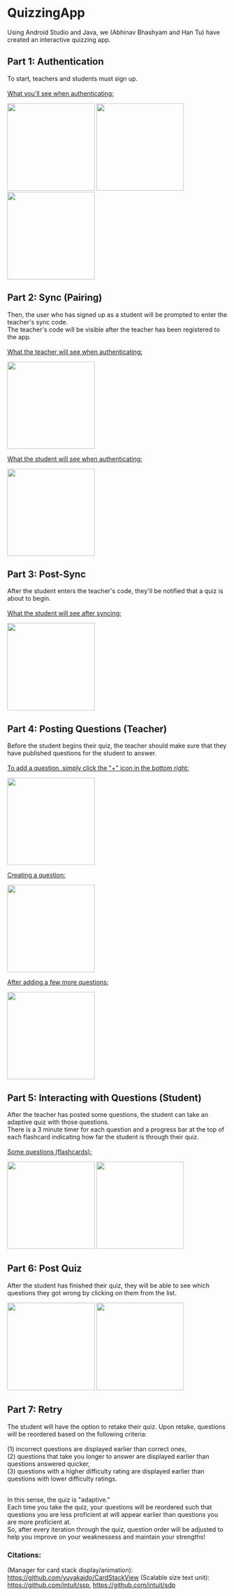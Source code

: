# QuizzingApp
Using Android Studio and Java, we (Abhinav Bhashyam and Han Tu) have created an interactive quizzing app.

## Part 1: Authentication
To start, teachers and students must sign up.<br/><br/>
<ins>What you'll see when authenticating:</ins>

<img src="https://user-images.githubusercontent.com/84284109/214068624-26cc382d-482e-490b-914f-e8ecdb3da6f0.png" width="200" /> <img src="https://user-images.githubusercontent.com/84284109/214068616-eb073217-fbbe-41d6-bb5f-9ad14720b52d.png" width="200" /> <img src="https://user-images.githubusercontent.com/84284109/214068622-3c97a9c5-f4a4-468e-91ce-9815a3677472.png" width="200" />

## Part 2: Sync (Pairing)
Then, the user who has signed up as a student will be prompted to enter the teacher's sync code.<br/>
The teacher's code will be visible after the teacher has been registered to the app.<br/><br/>
<ins>What the teacher will see when authenticating:</ins>

<img src="https://user-images.githubusercontent.com/84284109/214070732-10341176-41fc-4af8-9eef-2269609baeba.png" width="200" />

<ins>What the student will see when authenticating:</ins>

<img src="https://user-images.githubusercontent.com/84284109/214073503-e3037689-f64a-4bc3-91f7-0a0c319f34a3.png" width="200" />

## Part 3: Post-Sync
After the student enters the teacher's code, they'll be notified that a quiz is about to begin.<br/><br/>
<ins>What the student will see after syncing:</ins>

<img src="https://user-images.githubusercontent.com/84284109/214076993-75236317-c260-48ee-b57b-4251763bd341.png" width="200" />

## Part 4: Posting Questions (Teacher)
Before the student begins their quiz, the teacher should make sure that they have published questions for the student to answer.<br/><br/>
<ins>To add a question, simply click the "+" icon in the bottom right:

<img src="https://user-images.githubusercontent.com/84284109/214079240-60ac2028-9184-4d15-a835-8acbdd69d2fd.png" width="200" />

<ins>Creating a question:</ins>

<img src="https://user-images.githubusercontent.com/84284109/214079817-a89df8eb-6f3c-4add-865b-769001d2e228.png" width="200" />

<ins>After adding a few more questions:</ins>

<img src="https://user-images.githubusercontent.com/84284109/214081017-3bc49231-97f5-4feb-a373-9e86d87507e0.png" width="200" />

## Part 5: Interacting with Questions (Student)
After the teacher has posted some questions, the student can take an adaptive quiz with those questions.<br/>
There is a 3 minute timer for each question and a progress bar at the top of each flashcard indicating how far the student is through their quiz.<br/><br/>
<ins>Some questions (flashcards):</ins>

<img src="https://user-images.githubusercontent.com/84284109/214081790-db1d6f7d-001e-443a-9a2a-cd6189b42649.png" width="200" /> <img src="https://user-images.githubusercontent.com/84284109/214081799-0ff3ae4e-b3e2-4e61-8997-7c46c5a05c36.png" width="200" />

## Part 6: Post Quiz
After the student has finished their quiz, they will be able to see which questions they got wrong by clicking on them from the list.

<img src="https://user-images.githubusercontent.com/84284109/214083134-f0b5a609-4b67-47af-bf2c-a5db2f42dd01.png" width="200" /> <img src="https://user-images.githubusercontent.com/84284109/214083125-d960a47c-bc5f-4e8c-9509-606c7374ae39.png" width="200" />

## Part 7: Retry
The student will have the option to retake their quiz. Upon retake, questions will be reordered based on the following criteria:<br/><br/>
(1) incorrect questions are displayed earlier than correct ones, <br/>
(2) questions that take you longer to answer are displayed earlier than questions answered quicker, <br/>
(3) questions with a higher difficulty rating are displayed earlier than questions with lower difficulty ratings.<br/><br/>

In this sense, the quiz is "adaptive."<br/>
Each time you take the quiz, your questions will be reordered such that questions you are less proficient at will appear earlier than questions you are more proficient at.<br/>
So, after every iteration through the quiz, question order will be adjusted to help you improve on your weaknessess and maintain your strengths!

### Citations:
(Manager for card stack display/animation): https://github.com/yuyakaido/CardStackView
(Scalable size text unit): https://github.com/intuit/ssp, 
                           https://github.com/intuit/sdp 
